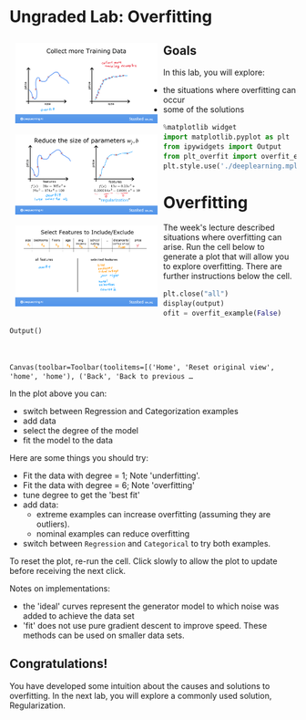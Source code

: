 # Ungraded Lab:  Overfitting

<img align="left" src="./images/C1_W3_Overfitting_a.png"     style=" width:250px; padding: 10px; " >
<img align="left" src="./images/C1_W3_Overfitting_b.png"     style=" width:250px; padding: 10px; " >
<img align="left" src="./images/C1_W3_Overfitting_c.png"     style=" width:250px; padding: 10px; " >

## Goals
In this lab, you will explore:
- the situations where overfitting can occur
- some of the solutions


```python
%matplotlib widget
import matplotlib.pyplot as plt
from ipywidgets import Output
from plt_overfit import overfit_example, output
plt.style.use('./deeplearning.mplstyle')
```

# Overfitting
The week's lecture described situations where overfitting can arise. Run the cell below to generate a plot that will allow you to explore overfitting. There are further instructions below the cell.


```python
plt.close("all")
display(output)
ofit = overfit_example(False)
```


    Output()



    Canvas(toolbar=Toolbar(toolitems=[('Home', 'Reset original view', 'home', 'home'), ('Back', 'Back to previous …


In the plot above you can:
- switch between Regression and Categorization examples
- add data
- select the degree of the model
- fit the model to the data

Here are some things you should try:
- Fit the data with degree = 1; Note 'underfitting'.
- Fit the data with degree = 6; Note 'overfitting'
- tune degree to get the 'best fit'
- add data:
    - extreme examples can increase overfitting (assuming they are outliers).
    - nominal examples can reduce overfitting
- switch between `Regression` and `Categorical` to try both examples.

To reset the plot, re-run the cell. Click slowly to allow the plot to update before receiving the next click.

Notes on implementations:
- the 'ideal' curves represent the generator model to which noise was added to achieve the data set
- 'fit' does not use pure gradient descent to improve speed. These methods can be used on smaller data sets.

## Congratulations!
You have developed some intuition about the causes and solutions to overfitting. In the next lab, you will explore a commonly used solution, Regularization.


```python

```
